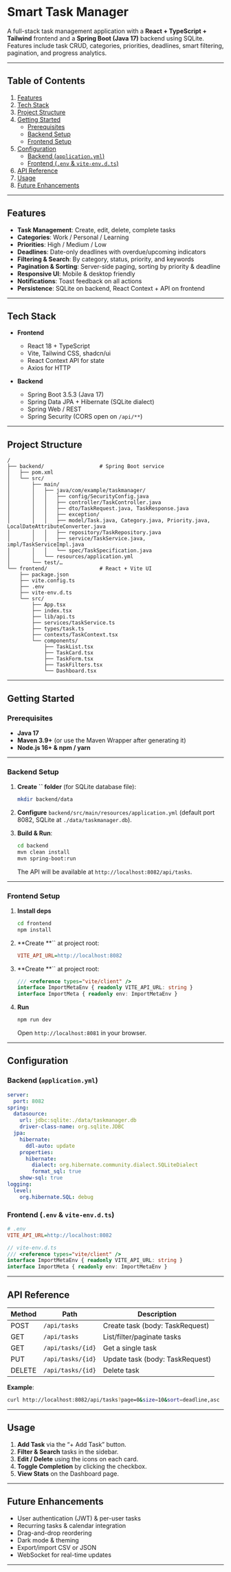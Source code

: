# Smart Task Manager

A full-stack task management application with a **React + TypeScript + Tailwind** frontend and a **Spring Boot (Java 17)** backend using SQLite.\
Features include task CRUD, categories, priorities, deadlines, smart filtering, pagination, and progress analytics.

---

## Table of Contents

1. [Features](#features)
2. [Tech Stack](#tech-stack)
3. [Project Structure](#project-structure)
4. [Getting Started](#getting-started)
   - [Prerequisites](#prerequisites)
   - [Backend Setup](#backend-setup)
   - [Frontend Setup](#frontend-setup)
5. [Configuration](#configuration)
   - [Backend (](#backend-applicationyml)[`application.yml`](#backend-applicationyml)[)](#backend-applicationyml)
   - [Frontend (](#frontend-env--vite-envdts)[`.env`](#frontend-env--vite-envdts)[ & ](#frontend-env--vite-envdts)[`vite-env.d.ts`](#frontend-env--vite-envdts)[)](#frontend-env--vite-envdts)
6. [API Reference](#api-reference)
7. [Usage](#usage)
8. [Future Enhancements](#future-enhancements)

---

## Features

- **Task Management**: Create, edit, delete, complete tasks
- **Categories**: Work / Personal / Learning
- **Priorities**: High / Medium / Low
- **Deadlines**: Date-only deadlines with overdue/upcoming indicators
- **Filtering & Search**: By category, status, priority, and keywords
- **Pagination & Sorting**: Server-side paging, sorting by priority & deadline
- **Responsive UI**: Mobile & desktop friendly
- **Notifications**: Toast feedback on all actions
- **Persistence**: SQLite on backend, React Context + API on frontend

---

## Tech Stack

- **Frontend**

  - React 18 + TypeScript
  - Vite, Tailwind CSS, shadcn/ui
  - React Context API for state
  - Axios for HTTP

- **Backend**

  - Spring Boot 3.5.3 (Java 17)
  - Spring Data JPA + Hibernate (SQLite dialect)
  - Spring Web / REST
  - Spring Security (CORS open on `/api/**`)

---

## Project Structure

```
/
├── backend/                  # Spring Boot service
│   ├── pom.xml
│   └── src/
│       ├── main/
│       │   ├── java/com/example/taskmanager/
│       │   │   ├── config/SecurityConfig.java
│       │   │   ├── controller/TaskController.java
│       │   │   ├── dto/TaskRequest.java, TaskResponse.java
│       │   │   ├── exception/
│       │   │   ├── model/Task.java, Category.java, Priority.java, LocalDateAttributeConverter.java
│       │   │   ├── repository/TaskRepository.java
│       │   │   ├── service/TaskService.java, impl/TaskServiceImpl.java
│       │   │   └── spec/TaskSpecification.java
│       │   └── resources/application.yml
│       └── test/…
└── frontend/                 # React + Vite UI
    ├── package.json
    ├── vite.config.ts
    ├── .env
    ├── vite-env.d.ts
    └── src/
        ├── App.tsx
        ├── index.tsx
        ├── lib/api.ts
        ├── services/taskService.ts
        ├── types/task.ts
        ├── contexts/TaskContext.tsx
        └── components/
            ├── TaskList.tsx
            ├── TaskCard.tsx
            ├── TaskForm.tsx
            ├── TaskFilters.tsx
            └── Dashboard.tsx
```

---

## Getting Started

### Prerequisites

- **Java 17**
- **Maven 3.9+** (or use the Maven Wrapper after generating it)
- **Node.js 16+ & npm / yarn**

---

### Backend Setup

1. **Create **``** folder** (for SQLite database file):

   ```bash
   mkdir backend/data
   ```

2. **Configure** `backend/src/main/resources/application.yml` (default port 8082, SQLite at `./data/taskmanager.db`).

3. **Build & Run**:

   ```bash
   cd backend
   mvn clean install
   mvn spring-boot:run
   ```

   The API will be available at `http://localhost:8082/api/tasks`.

---

### Frontend Setup

1. **Install deps**

   ```bash
   cd frontend
   npm install
   ```

2. **Create **`` at project root:

   ```ini
   VITE_API_URL=http://localhost:8082
   ```

3. **Create **`` at project root:

   ```ts
   /// <reference types="vite/client" />
   interface ImportMetaEnv { readonly VITE_API_URL: string }
   interface ImportMeta { readonly env: ImportMetaEnv }
   ```

4. **Run**

   ```bash
   npm run dev
   ```

   Open `http://localhost:8081` in your browser.

---

## Configuration

### Backend (`application.yml`)

```yaml
server:
  port: 8082
spring:
  datasource:
    url: jdbc:sqlite:./data/taskmanager.db
    driver-class-name: org.sqlite.JDBC
  jpa:
    hibernate:
      ddl-auto: update
    properties:
      hibernate:
        dialect: org.hibernate.community.dialect.SQLiteDialect
        format_sql: true
    show-sql: true
logging:
  level:
    org.hibernate.SQL: debug
```

### Frontend (`.env` & `vite-env.d.ts`)

```ini
# .env
VITE_API_URL=http://localhost:8082
```

```ts
// vite-env.d.ts
/// <reference types="vite/client" />
interface ImportMetaEnv { readonly VITE_API_URL: string }
interface ImportMeta { readonly env: ImportMetaEnv }
```

---

## API Reference

| Method | Path              | Description                     |
| ------ | ----------------- | ------------------------------- |
| POST   | `/api/tasks`      | Create task (body: TaskRequest) |
| GET    | `/api/tasks`      | List/filter/paginate tasks      |
| GET    | `/api/tasks/{id}` | Get a single task               |
| PUT    | `/api/tasks/{id}` | Update task (body: TaskRequest) |
| DELETE | `/api/tasks/{id}` | Delete task                     |

**Example**:

```bash
curl http://localhost:8082/api/tasks?page=0&size=10&sort=deadline,asc
```

---

## Usage

1. **Add Task** via the “+ Add Task” button.
2. **Filter & Search** tasks in the sidebar.
3. **Edit / Delete** using the icons on each card.
4. **Toggle Completion** by clicking the checkbox.
5. **View Stats** on the Dashboard page.

---

## Future Enhancements

- User authentication (JWT) & per-user tasks
- Recurring tasks & calendar integration
- Drag-and-drop reordering
- Dark mode & theming
- Export/import CSV or JSON
- WebSocket for real-time updates

---


